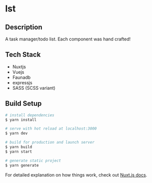 # lst

## Description
A task manager/todo list. Each component was hand crafted!

## Tech Stack
- Nuxtjs
- Vuejs
- Faunadb
- expressjs
- SASS (SCSS variant)

## Build Setup

```bash
# install dependencies
$ yarn install

# serve with hot reload at localhost:3000
$ yarn dev

# build for production and launch server
$ yarn build
$ yarn start

# generate static project
$ yarn generate
```

For detailed explanation on how things work, check out [Nuxt.js docs](https://nuxtjs.org).
